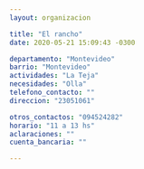```yaml
---
layout: organizacion

title: "El rancho"
date: 2020-05-21 15:09:43 -0300

departamento: "Montevideo"
barrio: "Montevideo"
actividades: "La Teja"
necesidades: "Olla"
telefono_contacto: ""
direccion: "23051061"

otros_contactos: "094524282"
horario: "11 a 13 hs"
aclaraciones: ""
cuenta_bancaria: ""

---
```

